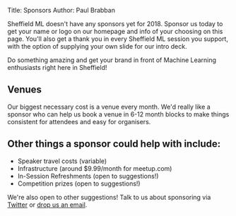 Title: Sponsors
Author: Paul Brabban

Sheffield ML doesn't have any sponsors yet for 2018.
Sponsor us today to get your name or logo on our homepage and info of your choosing on this page.
You'll also get a thank you in every Sheffield ML session you support,
with the option of supplying your own slide for our intro deck.

Do something amazing and get your brand in front of Machine Learning enthusiasts right here in Sheffield!

## Venues

Our biggest necessary cost is a venue every month.
We'd really like a sponsor who can help us book a venue in 6-12 month blocks
to make things consistent for attendees and easy for organisers.

## Other things a sponsor could help with include:

* Speaker travel costs (variable)
* Infrastructure (around $9.99/month for meetup.com)
* In-Session Refreshments (open to suggestions!)
* Competition prizes (open to suggestions!)

We're also open to other suggestions!
Talk to us about sponsoring via [Twitter](https://twitter.com/shef_ml)
or [drop us an email](mailto:sheffieldml@googlegroups.com?Subject=Sponsorship).
